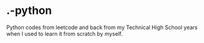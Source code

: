 # .-python
Python codes from leetcode and back from my Technical High School years when I used to learn it from scratch by myself.
